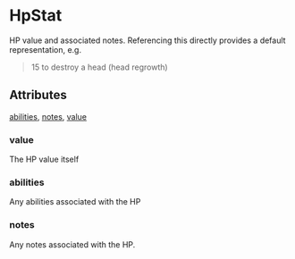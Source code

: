# HpStat

HP value and associated notes. Referencing this directly provides a default representation, e.g. <blockquote> 15 to destroy a head (head regrowth) </blockquote>

## Attributes

[abilities](#abilities), [notes](#notes), [value](#value)


### value

The HP value itself

### abilities

Any abilities associated with the HP

### notes

Any notes associated with the HP.
